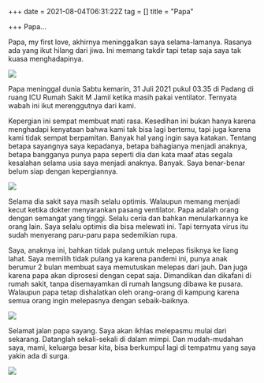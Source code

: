 +++
date = 2021-08-04T06:31:22Z
tag = []
title = "Papa"

+++
Papa... 

Papa, my first love, akhirnya meninggalkan saya selama-lamanya. Rasanya ada yang ikut hilang dari jiwa. Ini memang takdir tapi tetap saja saya tak kuasa menghadapinya. 

![](/img/uploads/photo_2021-08-04-14-43-13.jpeg)

Papa meninggal dunia Sabtu kemarin, 31 Juli 2021 pukul 03.35 di Padang di ruang ICU Rumah Sakit M Jamil ketika masih pakai ventilator. Ternyata wabah ini ikut merenggutnya dari kami. 

Kepergian ini sempat membuat mati rasa. Kesedihan ini bukan hanya karena menghadapi kenyataan bahwa kami tak bisa lagi bertemu, tapi juga karena kami tidak sempat berpamitan. Banyak hal yang ingin saya katakan. Tentang betapa sayangnya saya kepadanya, betapa bahagianya menjadi anaknya, betapa bangganya punya papa seperti dia dan kata maaf atas segala kesalahan selama usia saya menjadi anaknya. Banyak. Saya benar-benar belum siap dengan kepergiannya. 

![](/img/uploads/photo_2021-08-04-14-05-40.jpeg)

Selama dia sakit saya masih selalu optimis. Walaupun memang menjadi kecut ketika dokter menyarankan pasang ventilator. Papa adalah orang dengan semangat yang tinggi. Selalu ceria dan bahkan menularkannya ke orang lain. Saya selalu optimis dia bisa melewati ini. Tapi ternyata virus itu sudah menyerang paru-paru papa sedemikian rupa. 

Saya, anaknya ini, bahkan tidak pulang untuk melepas fisiknya ke liang lahat. Saya memilih tidak pulang ya karena pandemi ini, punya anak berumur 2 bulan membuat saya memutuskan melepas dari jauh. Dan juga karena papa akan diprosesi dengan cepat saja. Dimandikan dan dikafani di rumah sakit, tanpa disemayamkan di rumah langsung dibawa ke pusara. Walaupun papa tetap dishalatkan oleh orang-orang di kampung karena semua orang ingin melepasnya dengan sebaik-baiknya. 

![](/img/uploads/photo_2021-08-04-14-49-14.jpeg)

Selamat jalan papa sayang. Saya akan ikhlas melepasmu mulai dari sekarang. Datanglah sekali-sekali di dalam mimpi. Dan mudah-mudahan saya, mami, keluarga besar kita, bisa berkumpul lagi di tempatmu yang saya yakin ada di surga. 

![](/img/uploads/photo_2021-08-04-14-44-30.jpeg)